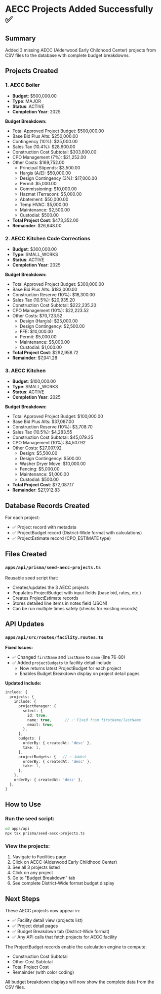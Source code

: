 # AECC Projects Added Successfully ✅

## Summary
Added 3 missing AECC (Alderwood Early Childhood Center) projects from CSV files to the database with complete budget breakdowns.

## Projects Created

### 1. AECC Boiler
- **Budget**: $500,000.00
- **Type**: MAJOR
- **Status**: ACTIVE
- **Completion Year**: 2025

**Budget Breakdown:**
- Total Approved Project Budget: $500,000.00
- Base Bid Plus Alts: $250,000.00
- Contingency (10%): $25,000.00
- Sales Tax (10.4%): $28,600.00
- Construction Cost Subtotal: $303,600.00
- CPO Management (7%): $21,252.00
- Other Costs: $169,752.00
  - Principal Stipends: $3,500.00
  - Hargis (A/E): $50,000.00
  - Design Contingency (3%): $17,000.00
  - Permit: $5,000.00
  - Commissioning: $10,000.00
  - Hazmat (Terracon): $5,000.00
  - Abatement: $50,000.00
  - Temp HVAC: $5,000.00
  - Maintenance: $2,500.00
  - Custodial: $500.00
- **Total Project Cost**: $473,352.00
- **Remainder**: $26,648.00

### 2. AECC Kitchen Code Corrections
- **Budget**: $300,000.00
- **Type**: SMALL_WORKS
- **Status**: ACTIVE
- **Completion Year**: 2025

**Budget Breakdown:**
- Total Approved Project Budget: $300,000.00
- Base Bid Plus Alts: $183,000.00
- Construction Reserve (10%): $18,300.00
- Sales Tax (10.5%): $20,935.20
- Construction Cost Subtotal: $222,235.20
- CPO Management (10%): $22,223.52
- Other Costs: $70,723.52
  - Design (Hargis): $25,000.00
  - Design Contingency: $2,500.00
  - FFE: $10,000.00
  - Permit: $5,000.00
  - Maintenance: $5,000.00
  - Custodial: $1,000.00
- **Total Project Cost**: $292,958.72
- **Remainder**: $7,041.28

### 3. AECC Kitchen
- **Budget**: $100,000.00
- **Type**: SMALL_WORKS
- **Status**: ACTIVE
- **Completion Year**: 2025

**Budget Breakdown:**
- Total Approved Project Budget: $100,000.00
- Base Bid Plus Alts: $37,087.00
- Construction Reserve (10%): $3,708.70
- Sales Tax (10.5%): $4,283.55
- Construction Cost Subtotal: $45,079.25
- CPO Management (10%): $4,507.92
- Other Costs: $27,007.92
  - Design: $5,500.00
  - Design Contingency: $500.00
  - Washer Dryer Move: $10,000.00
  - Fencing: $5,000.00
  - Maintenance: $1,000.00
  - Custodial: $500.00
- **Total Project Cost**: $72,087.17
- **Remainder**: $27,912.83

## Database Records Created

For each project:
- ✅ Project record with metadata
- ✅ ProjectBudget record (District-Wide format with calculations)
- ✅ ProjectEstimate record (CPO_ESTIMATE type)

## Files Created

### `apps/api/prisma/seed-aecc-projects.ts`
Reusable seed script that:
- Creates/updates the 3 AECC projects
- Populates ProjectBudget with input fields (base bid, rates, etc.)
- Creates ProjectEstimate records
- Stores detailed line items in notes field (JSON)
- Can be run multiple times safely (checks for existing records)

## API Updates

### `apps/api/src/routes/facility.routes.ts`
**Fixed Issues:**
- ✅ Changed `firstName` and `lastName` to `name` (line 76-80)
- ✅ Added `projectBudgets` to facility detail include
  - Now returns latest ProjectBudget for each project
  - Enables Budget Breakdown display on project detail pages

**Updated Include:**
```typescript
include: {
  projects: {
    include: {
      projectManager: {
        select: {
          id: true,
          name: true,      // ✅ Fixed from firstName/lastName
          email: true,
        },
      },
      budgets: {
        orderBy: { createdAt: 'desc' },
        take: 1,
      },
      projectBudgets: {   // ✅ Added
        orderBy: { createdAt: 'desc' },
        take: 1,
      },
    },
    orderBy: { createdAt: 'desc' },
  },
}
```

## How to Use

### Run the seed script:
```bash
cd apps/api
npx tsx prisma/seed-aecc-projects.ts
```

### View the projects:
1. Navigate to Facilities page
2. Click on AECC (Alderwood Early Childhood Center)
3. See all 3 projects listed
4. Click on any project
5. Go to "Budget Breakdown" tab
6. See complete District-Wide format budget display

## Next Steps

These AECC projects now appear in:
- ✅ Facility detail view (projects list)
- ✅ Project detail pages
- ✅ Budget Breakdown tab (District-Wide format)
- ✅ Any API calls that fetch projects for AECC facility

The ProjectBudget records enable the calculation engine to compute:
- Construction Cost Subtotal
- Other Cost Subtotal
- Total Project Cost
- Remainder (with color coding)

All budget breakdown displays will now show the complete data from the CSV files.
